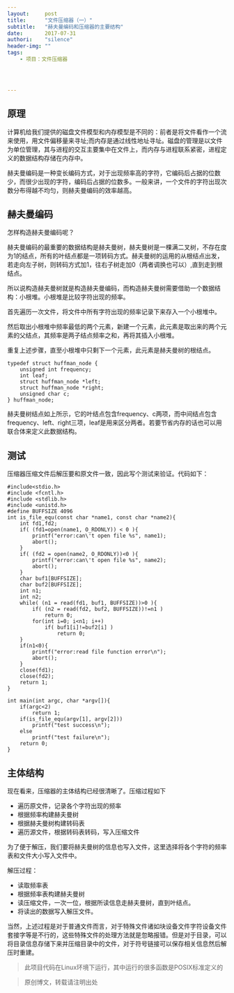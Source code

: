 ```yaml
---
layout:		post
title:		"文件压缩器（一）"
subtitle:	"赫夫曼编码和压缩器的主要结构"
date:		2017-07-31
authori:	"silence"
header-img:	""
tags:
    - 项目：文件压缩器




---
```


## 原理

计算机给我们提供的磁盘文件模型和内存模型是不同的：前者是将文件看作一个流来使用，用文件偏移量来寻址;而内存是通过线性地址寻址。磁盘的管理是以文件为单位管理，其与进程的交互主要集中在文件上，而内存与进程联系紧密，进程定义的数据结构存储在内存中。

赫夫曼编码是一种变长编码方式，对于出现频率高的字符，它编码后占据的位数少，而很少出现的字符，编码后占据的位数多。一般来讲，一个文件的字符出现次数分布得越不均匀，则赫夫曼编码的效率越高。

## 赫夫曼编码

怎样构造赫夫曼编码呢？

赫夫曼编码的最重要的数据结构是赫夫曼树，赫夫曼树是一棵满二叉树，不存在度为1的结点，所有的叶结点都是一项转码方式。赫夫曼树的运用的从根结点出发，若走向左子树，则转码方式加1，往右子树走加0（两者调换也可以）,直到走到根结点。

所以说构造赫夫曼树就是构造赫夫曼编码，而构造赫夫曼树需要借助一个数据结构：小根堆。小根堆是比较字符出现的频率。

首先遍历一次文件，将文件中所有字符出现的频率记录下来存入一个小根堆中。

然后取出小根堆中频率最低的两个元素，新建一个元素，此元素是取出来的两个元素的父结点，其频率是两子结点频率之和，再将其插入小根堆。

重复上述步骤，直至小根堆中只剩下一个元素，此元素是赫夫曼树的根结点。

```
typedef struct huffman_node {
	unsigned int frequency;
	int leaf;
	struct huffman_node *left;
	struct huffman_node *right;
	unsigned char c;
} huffman_node;
```

赫夫曼树结点如上所示，它的叶结点包含frequency、c两项，而中间结点包含frequency、left、right三项，leaf是用来区分两者。若要节省内存的话也可以用联合体来定义此数据结构。


## 测试

压缩器压缩文件后解压要和原文件一致，因此写个测试来验证。代码如下：

```
#include<stdio.h>
#include <fcntl.h>
#include <stdlib.h>
#include <unistd.h>
#define BUFFSIZE 4096
int is_file_equ(const char *name1, const char *name2){
	int fd1,fd2;
	if( (fd1=open(name1, O_RDONLY)) < 0 ){
		printf("error:can\'t open file %s", name1);
		abort();
	}
	if( (fd2 = open(name2, O_RDONLY))<0 ){
		printf("error:can\'t open file %s", name2);
		abort();
	}
	char buf1[BUFFSIZE];
	char buf2[BUFFSIZE];
	int n1;
	int n2;
	while( (n1 = read(fd1, buf1, BUFFSIZE))>0 ){
		if( (n2 = read(fd2, buf2, BUFFSIZE))!=n1 )
			return 0;
		for(int i=0; i<n1; i++)
			if( buf1[i]!=buf2[i] )
				return 0;
	}
	if(n1<0){
		printf("error:read file function error\n");
		abort();
	}
	close(fd1);
	close(fd2);
	return 1;
}

int main(int argc, char *argv[]){
	if(argc<2)
		return 1;
	if(is_file_equ(argv[1], argv[2]))
		printf("test success\n");
	else
		printf("test failure\n");
	return 0;
}
```

## 主体结构

现在看来，压缩器的主体结构已经很清晰了。压缩过程如下

- 遍历原文件，记录各个字符出现的频率
- 根据频率构建赫夫曼树
- 根据赫夫曼树构建转码表
- 遍历源文件，根据转码表转码，写入压缩文件

为了便于解压，我们要将赫夫曼树的信息也写入文件，这里选择将各个字符的频率表和文件大小写入文件中。

解压过程：

- 读取频率表
- 根据频率表构建赫夫曼树
- 读压缩文件，一次一位，根据所读信息走赫夫曼树，直到叶结点。
- 将读出的数据写入解压文件。

当然，上述过程是对于普通文件而言，对于特殊文件诸如块设备文件字符设备文件套接字等是不行的，这些特殊文件的处理方法就是忽略报错。但是对于目录，可以将目录信息存储下来并压缩目录中的文件，对于符号链接可以保存相关信息然后解压时重建。

>此项目代码在Linux环境下运行，其中运行的很多函数是POSIX标准定义的

>原创博文，转载请注明出处
